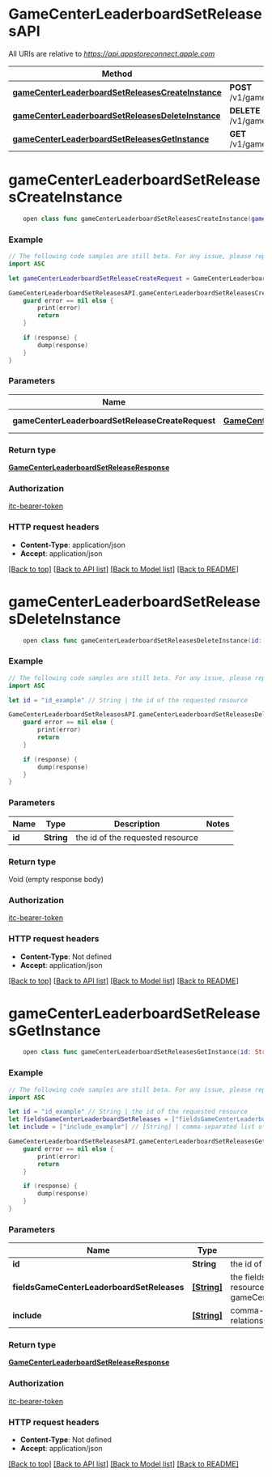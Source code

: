# GameCenterLeaderboardSetReleasesAPI

All URIs are relative to *https://api.appstoreconnect.apple.com*

Method | HTTP request | Description
------------- | ------------- | -------------
[**gameCenterLeaderboardSetReleasesCreateInstance**](GameCenterLeaderboardSetReleasesAPI.md#gamecenterleaderboardsetreleasescreateinstance) | **POST** /v1/gameCenterLeaderboardSetReleases | 
[**gameCenterLeaderboardSetReleasesDeleteInstance**](GameCenterLeaderboardSetReleasesAPI.md#gamecenterleaderboardsetreleasesdeleteinstance) | **DELETE** /v1/gameCenterLeaderboardSetReleases/{id} | 
[**gameCenterLeaderboardSetReleasesGetInstance**](GameCenterLeaderboardSetReleasesAPI.md#gamecenterleaderboardsetreleasesgetinstance) | **GET** /v1/gameCenterLeaderboardSetReleases/{id} | 


# **gameCenterLeaderboardSetReleasesCreateInstance**
```swift
    open class func gameCenterLeaderboardSetReleasesCreateInstance(gameCenterLeaderboardSetReleaseCreateRequest: GameCenterLeaderboardSetReleaseCreateRequest, completion: @escaping (_ data: GameCenterLeaderboardSetReleaseResponse?, _ error: Error?) -> Void)
```



### Example
```swift
// The following code samples are still beta. For any issue, please report via http://github.com/OpenAPITools/openapi-generator/issues/new
import ASC

let gameCenterLeaderboardSetReleaseCreateRequest = GameCenterLeaderboardSetReleaseCreateRequest(data: GameCenterLeaderboardSetReleaseCreateRequest_data(type: "type_example", relationships: GameCenterLeaderboardSetReleaseCreateRequest_data_relationships(gameCenterDetail: GameCenterAchievementReleaseCreateRequest_data_relationships_gameCenterDetail(data: App_relationships_gameCenterDetail_data(type: "type_example", id: "id_example")), gameCenterLeaderboardSet: GameCenterLeaderboardSetLocalizationCreateRequest_data_relationships_gameCenterLeaderboardSet(data: GameCenterDetail_relationships_gameCenterLeaderboardSets_data_inner(type: "type_example", id: "id_example"))))) // GameCenterLeaderboardSetReleaseCreateRequest | GameCenterLeaderboardSetRelease representation

GameCenterLeaderboardSetReleasesAPI.gameCenterLeaderboardSetReleasesCreateInstance(gameCenterLeaderboardSetReleaseCreateRequest: gameCenterLeaderboardSetReleaseCreateRequest) { (response, error) in
    guard error == nil else {
        print(error)
        return
    }

    if (response) {
        dump(response)
    }
}
```

### Parameters

Name | Type | Description  | Notes
------------- | ------------- | ------------- | -------------
 **gameCenterLeaderboardSetReleaseCreateRequest** | [**GameCenterLeaderboardSetReleaseCreateRequest**](GameCenterLeaderboardSetReleaseCreateRequest.md) | GameCenterLeaderboardSetRelease representation | 

### Return type

[**GameCenterLeaderboardSetReleaseResponse**](GameCenterLeaderboardSetReleaseResponse.md)

### Authorization

[itc-bearer-token](../README.md#itc-bearer-token)

### HTTP request headers

 - **Content-Type**: application/json
 - **Accept**: application/json

[[Back to top]](#) [[Back to API list]](../README.md#documentation-for-api-endpoints) [[Back to Model list]](../README.md#documentation-for-models) [[Back to README]](../README.md)

# **gameCenterLeaderboardSetReleasesDeleteInstance**
```swift
    open class func gameCenterLeaderboardSetReleasesDeleteInstance(id: String, completion: @escaping (_ data: Void?, _ error: Error?) -> Void)
```



### Example
```swift
// The following code samples are still beta. For any issue, please report via http://github.com/OpenAPITools/openapi-generator/issues/new
import ASC

let id = "id_example" // String | the id of the requested resource

GameCenterLeaderboardSetReleasesAPI.gameCenterLeaderboardSetReleasesDeleteInstance(id: id) { (response, error) in
    guard error == nil else {
        print(error)
        return
    }

    if (response) {
        dump(response)
    }
}
```

### Parameters

Name | Type | Description  | Notes
------------- | ------------- | ------------- | -------------
 **id** | **String** | the id of the requested resource | 

### Return type

Void (empty response body)

### Authorization

[itc-bearer-token](../README.md#itc-bearer-token)

### HTTP request headers

 - **Content-Type**: Not defined
 - **Accept**: application/json

[[Back to top]](#) [[Back to API list]](../README.md#documentation-for-api-endpoints) [[Back to Model list]](../README.md#documentation-for-models) [[Back to README]](../README.md)

# **gameCenterLeaderboardSetReleasesGetInstance**
```swift
    open class func gameCenterLeaderboardSetReleasesGetInstance(id: String, fieldsGameCenterLeaderboardSetReleases: [FieldsGameCenterLeaderboardSetReleases_gameCenterLeaderboardSetReleasesGetInstance]? = nil, include: [Include_gameCenterLeaderboardSetReleasesGetInstance]? = nil, completion: @escaping (_ data: GameCenterLeaderboardSetReleaseResponse?, _ error: Error?) -> Void)
```



### Example
```swift
// The following code samples are still beta. For any issue, please report via http://github.com/OpenAPITools/openapi-generator/issues/new
import ASC

let id = "id_example" // String | the id of the requested resource
let fieldsGameCenterLeaderboardSetReleases = ["fieldsGameCenterLeaderboardSetReleases_example"] // [String] | the fields to include for returned resources of type gameCenterLeaderboardSetReleases (optional)
let include = ["include_example"] // [String] | comma-separated list of relationships to include (optional)

GameCenterLeaderboardSetReleasesAPI.gameCenterLeaderboardSetReleasesGetInstance(id: id, fieldsGameCenterLeaderboardSetReleases: fieldsGameCenterLeaderboardSetReleases, include: include) { (response, error) in
    guard error == nil else {
        print(error)
        return
    }

    if (response) {
        dump(response)
    }
}
```

### Parameters

Name | Type | Description  | Notes
------------- | ------------- | ------------- | -------------
 **id** | **String** | the id of the requested resource | 
 **fieldsGameCenterLeaderboardSetReleases** | [**[String]**](String.md) | the fields to include for returned resources of type gameCenterLeaderboardSetReleases | [optional] 
 **include** | [**[String]**](String.md) | comma-separated list of relationships to include | [optional] 

### Return type

[**GameCenterLeaderboardSetReleaseResponse**](GameCenterLeaderboardSetReleaseResponse.md)

### Authorization

[itc-bearer-token](../README.md#itc-bearer-token)

### HTTP request headers

 - **Content-Type**: Not defined
 - **Accept**: application/json

[[Back to top]](#) [[Back to API list]](../README.md#documentation-for-api-endpoints) [[Back to Model list]](../README.md#documentation-for-models) [[Back to README]](../README.md)

